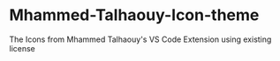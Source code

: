 # Mhammed-Talhaouy-Icon-theme
The Icons from Mhammed Talhaouy's VS Code Extension using existing license 
